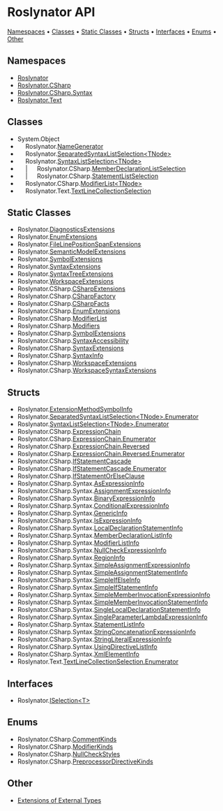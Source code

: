 <a name="_top"></a>

# Roslynator API

[Namespaces](#namespaces) &#x2022; [Classes](#classes) &#x2022; [Static Classes](#static-classes) &#x2022; [Structs](#structs) &#x2022; [Interfaces](#interfaces) &#x2022; [Enums](#enums) &#x2022; [Other](#other)

## Namespaces

* [Roslynator](Roslynator/README.md#_top)
* [Roslynator.CSharp](Roslynator/CSharp/README.md#_top)
* [Roslynator.CSharp.Syntax](Roslynator/CSharp/Syntax/README.md#_top)
* [Roslynator.Text](Roslynator/Text/README.md#_top)

## Classes

*  System\.Object
* &emsp; Roslynator\.[NameGenerator](Roslynator/NameGenerator/README.md#_top)
* &emsp; Roslynator\.[SeparatedSyntaxListSelection\<TNode>](Roslynator/SeparatedSyntaxListSelection-1/README.md#_top)
* &emsp; Roslynator\.[SyntaxListSelection\<TNode>](Roslynator/SyntaxListSelection-1/README.md#_top)
* &emsp; \| &emsp; Roslynator\.CSharp\.[MemberDeclarationListSelection](Roslynator/CSharp/MemberDeclarationListSelection/README.md#_top)
* &emsp; \| &emsp; Roslynator\.CSharp\.[StatementListSelection](Roslynator/CSharp/StatementListSelection/README.md#_top)
* &emsp; Roslynator\.CSharp\.[ModifierList\<TNode>](Roslynator/CSharp/ModifierList-1/README.md#_top)
* &emsp; Roslynator\.Text\.[TextLineCollectionSelection](Roslynator/Text/TextLineCollectionSelection/README.md#_top)

## Static Classes

* Roslynator\.[DiagnosticsExtensions](Roslynator/DiagnosticsExtensions/README.md#_top)
* Roslynator\.[EnumExtensions](Roslynator/EnumExtensions/README.md#_top)
* Roslynator\.[FileLinePositionSpanExtensions](Roslynator/FileLinePositionSpanExtensions/README.md#_top)
* Roslynator\.[SemanticModelExtensions](Roslynator/SemanticModelExtensions/README.md#_top)
* Roslynator\.[SymbolExtensions](Roslynator/SymbolExtensions/README.md#_top)
* Roslynator\.[SyntaxExtensions](Roslynator/SyntaxExtensions/README.md#_top)
* Roslynator\.[SyntaxTreeExtensions](Roslynator/SyntaxTreeExtensions/README.md#_top)
* Roslynator\.[WorkspaceExtensions](Roslynator/WorkspaceExtensions/README.md#_top)
* Roslynator\.CSharp\.[CSharpExtensions](Roslynator/CSharp/CSharpExtensions/README.md#_top)
* Roslynator\.CSharp\.[CSharpFactory](Roslynator/CSharp/CSharpFactory/README.md#_top)
* Roslynator\.CSharp\.[CSharpFacts](Roslynator/CSharp/CSharpFacts/README.md#_top)
* Roslynator\.CSharp\.[EnumExtensions](Roslynator/CSharp/EnumExtensions/README.md#_top)
* Roslynator\.CSharp\.[ModifierList](Roslynator/CSharp/ModifierList/README.md#_top)
* Roslynator\.CSharp\.[Modifiers](Roslynator/CSharp/Modifiers/README.md#_top)
* Roslynator\.CSharp\.[SymbolExtensions](Roslynator/CSharp/SymbolExtensions/README.md#_top)
* Roslynator\.CSharp\.[SyntaxAccessibility](Roslynator/CSharp/SyntaxAccessibility/README.md#_top)
* Roslynator\.CSharp\.[SyntaxExtensions](Roslynator/CSharp/SyntaxExtensions/README.md#_top)
* Roslynator\.CSharp\.[SyntaxInfo](Roslynator/CSharp/SyntaxInfo/README.md#_top)
* Roslynator\.CSharp\.[WorkspaceExtensions](Roslynator/CSharp/WorkspaceExtensions/README.md#_top)
* Roslynator\.CSharp\.[WorkspaceSyntaxExtensions](Roslynator/CSharp/WorkspaceSyntaxExtensions/README.md#_top)

## Structs

* Roslynator\.[ExtensionMethodSymbolInfo](Roslynator/ExtensionMethodSymbolInfo/README.md#_top)
* Roslynator\.[SeparatedSyntaxListSelection\<TNode>.Enumerator](Roslynator/SeparatedSyntaxListSelection-1/Enumerator/README.md#_top)
* Roslynator\.[SyntaxListSelection\<TNode>.Enumerator](Roslynator/SyntaxListSelection-1/Enumerator/README.md#_top)
* Roslynator\.CSharp\.[ExpressionChain](Roslynator/CSharp/ExpressionChain/README.md#_top)
* Roslynator\.CSharp\.[ExpressionChain.Enumerator](Roslynator/CSharp/ExpressionChain/Enumerator/README.md#_top)
* Roslynator\.CSharp\.[ExpressionChain.Reversed](Roslynator/CSharp/ExpressionChain/Reversed/README.md#_top)
* Roslynator\.CSharp\.[ExpressionChain.Reversed.Enumerator](Roslynator/CSharp/ExpressionChain/Reversed/Enumerator/README.md#_top)
* Roslynator\.CSharp\.[IfStatementCascade](Roslynator/CSharp/IfStatementCascade/README.md#_top)
* Roslynator\.CSharp\.[IfStatementCascade.Enumerator](Roslynator/CSharp/IfStatementCascade/Enumerator/README.md#_top)
* Roslynator\.CSharp\.[IfStatementOrElseClause](Roslynator/CSharp/IfStatementOrElseClause/README.md#_top)
* Roslynator\.CSharp\.Syntax\.[AsExpressionInfo](Roslynator/CSharp/Syntax/AsExpressionInfo/README.md#_top)
* Roslynator\.CSharp\.Syntax\.[AssignmentExpressionInfo](Roslynator/CSharp/Syntax/AssignmentExpressionInfo/README.md#_top)
* Roslynator\.CSharp\.Syntax\.[BinaryExpressionInfo](Roslynator/CSharp/Syntax/BinaryExpressionInfo/README.md#_top)
* Roslynator\.CSharp\.Syntax\.[ConditionalExpressionInfo](Roslynator/CSharp/Syntax/ConditionalExpressionInfo/README.md#_top)
* Roslynator\.CSharp\.Syntax\.[GenericInfo](Roslynator/CSharp/Syntax/GenericInfo/README.md#_top)
* Roslynator\.CSharp\.Syntax\.[IsExpressionInfo](Roslynator/CSharp/Syntax/IsExpressionInfo/README.md#_top)
* Roslynator\.CSharp\.Syntax\.[LocalDeclarationStatementInfo](Roslynator/CSharp/Syntax/LocalDeclarationStatementInfo/README.md#_top)
* Roslynator\.CSharp\.Syntax\.[MemberDeclarationListInfo](Roslynator/CSharp/Syntax/MemberDeclarationListInfo/README.md#_top)
* Roslynator\.CSharp\.Syntax\.[ModifierListInfo](Roslynator/CSharp/Syntax/ModifierListInfo/README.md#_top)
* Roslynator\.CSharp\.Syntax\.[NullCheckExpressionInfo](Roslynator/CSharp/Syntax/NullCheckExpressionInfo/README.md#_top)
* Roslynator\.CSharp\.Syntax\.[RegionInfo](Roslynator/CSharp/Syntax/RegionInfo/README.md#_top)
* Roslynator\.CSharp\.Syntax\.[SimpleAssignmentExpressionInfo](Roslynator/CSharp/Syntax/SimpleAssignmentExpressionInfo/README.md#_top)
* Roslynator\.CSharp\.Syntax\.[SimpleAssignmentStatementInfo](Roslynator/CSharp/Syntax/SimpleAssignmentStatementInfo/README.md#_top)
* Roslynator\.CSharp\.Syntax\.[SimpleIfElseInfo](Roslynator/CSharp/Syntax/SimpleIfElseInfo/README.md#_top)
* Roslynator\.CSharp\.Syntax\.[SimpleIfStatementInfo](Roslynator/CSharp/Syntax/SimpleIfStatementInfo/README.md#_top)
* Roslynator\.CSharp\.Syntax\.[SimpleMemberInvocationExpressionInfo](Roslynator/CSharp/Syntax/SimpleMemberInvocationExpressionInfo/README.md#_top)
* Roslynator\.CSharp\.Syntax\.[SimpleMemberInvocationStatementInfo](Roslynator/CSharp/Syntax/SimpleMemberInvocationStatementInfo/README.md#_top)
* Roslynator\.CSharp\.Syntax\.[SingleLocalDeclarationStatementInfo](Roslynator/CSharp/Syntax/SingleLocalDeclarationStatementInfo/README.md#_top)
* Roslynator\.CSharp\.Syntax\.[SingleParameterLambdaExpressionInfo](Roslynator/CSharp/Syntax/SingleParameterLambdaExpressionInfo/README.md#_top)
* Roslynator\.CSharp\.Syntax\.[StatementListInfo](Roslynator/CSharp/Syntax/StatementListInfo/README.md#_top)
* Roslynator\.CSharp\.Syntax\.[StringConcatenationExpressionInfo](Roslynator/CSharp/Syntax/StringConcatenationExpressionInfo/README.md#_top)
* Roslynator\.CSharp\.Syntax\.[StringLiteralExpressionInfo](Roslynator/CSharp/Syntax/StringLiteralExpressionInfo/README.md#_top)
* Roslynator\.CSharp\.Syntax\.[UsingDirectiveListInfo](Roslynator/CSharp/Syntax/UsingDirectiveListInfo/README.md#_top)
* Roslynator\.CSharp\.Syntax\.[XmlElementInfo](Roslynator/CSharp/Syntax/XmlElementInfo/README.md#_top)
* Roslynator\.Text\.[TextLineCollectionSelection.Enumerator](Roslynator/Text/TextLineCollectionSelection/Enumerator/README.md#_top)

## Interfaces

* Roslynator\.[ISelection\<T>](Roslynator/ISelection-1/README.md#_top)

## Enums

* Roslynator\.CSharp\.[CommentKinds](Roslynator/CSharp/CommentKinds/README.md#_top)
* Roslynator\.CSharp\.[ModifierKinds](Roslynator/CSharp/ModifierKinds/README.md#_top)
* Roslynator\.CSharp\.[NullCheckStyles](Roslynator/CSharp/NullCheckStyles/README.md#_top)
* Roslynator\.CSharp\.[PreprocessorDirectiveKinds](Roslynator/CSharp/PreprocessorDirectiveKinds/README.md#_top)

## Other

* [Extensions of External Types](_Extensions.md)
